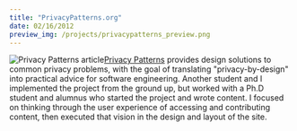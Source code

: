 ```yaml
--- 
title: "PrivacyPatterns.org"
date: 02/16/2012
preview_img: /projects/privacypatterns_preview.png
---
```


![Privacy Patterns article](/projects/privacypatterns_article.png)[Privacy Patterns](http://staging.privacypatterns.org) provides design solutions to common privacy problems, with the goal of translating "privacy-by-design" into practical advice for software engineering. Another student and I implemented the project from the ground up, but worked with a Ph.D student and alumnus who started the project and wrote content. I focused on thinking through the user experience of accessing and contributing content, then executed that vision in the design and layout of the site.
